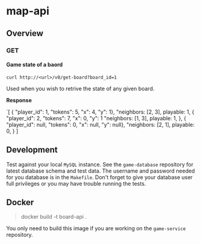 # map-api

## Overview

### GET

#### Game state of a baord

`curl http://<url>/v0/get-board?board_id=1`

Used when you wish to retrive the state of any given board.

**Response**

`[
    {
    "player_id": 1,
    "tokens": 5,
    "x": 4, "y": 1},
    "neighbors: [2, 3],
    playable: 1,
    {
    "player_id": 2,
    "tokens": 7,
    "x": 0,
    "y": 1
    "neighbors: [1, 3],
    playable: 1,
    },
    {
    "player_id": null,
    "tokens": 0,
    "x": null,
    "y": null},
    "neighbors: [2, 1],
    playable: 0,
    }
]

## Development

Test against your local `MySQL` instance. See the `game-database` repository
for latest database schema and test data. The username and password needed for
you database is in the `Makefile`. Don't forget to give your database user full
privileges or you may have trouble running the tests.

## Docker

> docker build -t board-api .

You only need to build this image if you are working on the `game-service`
repository.
